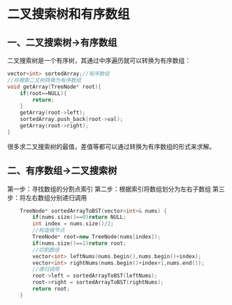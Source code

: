 # 二叉搜索树和有序数组

## 一、二叉搜索树->有序数组

二叉搜索树是一个有序树，其通过中序遍历就可以转换为有序数组：

```c++
vector<int> sortedArray;//有序数组
//将搜索二叉树转换为有序数组
void getArray(TreeNode* root){
    if(root==NULL){
        return;
    }
    getArray(root->left);
    sortedArray.push_back(root->val);
    getArray(root->right);
}
```

很多求二叉搜索树的最值，差值等都可以通过转换为有序数组的形式来求解。

## 二、有序数组->二叉搜索树

第一步：寻找数组的分割点索引
第二步：根据索引将数组划分为左右子数组
第三步：将左右数组分别递归调用

```c++
	TreeNode* sortedArrayToBST(vector<int>& nums) {
        if(nums.size()==0)return NULL;
        int index = nums.size()/2;
        //构造根节点
        TreeNode* root=new TreeNode(nums[index]);
        if(nums.size()==1)return root;
        //切割数组
        vector<int> leftNums(nums.begin(),nums.begin()+index);
        vector<int> rightNums(nums.begin()+index+1,nums.end());
        //递归调用
        root->left = sortedArrayToBST(leftNums);
        root->right = sortedArrayToBST(rightNums);
        return root;
    }
```



